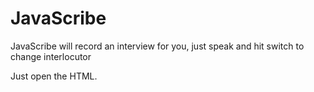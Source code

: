 # JavaScribe
JavaScribe will record an interview for you, just speak and hit switch to change interlocutor



Just open the HTML.
